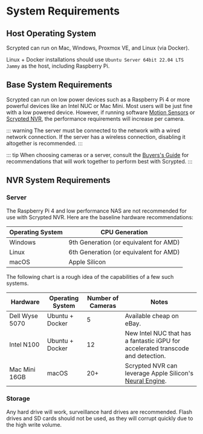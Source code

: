 # System Requirements

## Host Operating System

Scrypted can run on Mac, Windows, Proxmox VE, and Linux (via Docker).

<!--@include: ./parts/proxmox-tip.md-->

Linux + Docker installations should use `Ubuntu Server 64bit 22.04 LTS Jammy` as the host, including Raspberry Pi.

## Base System Requirements

Scrypted can run on low power devices such as a Raspberry Pi 4 or more powerful devices like an Intel NUC or Mac Mini. Most users will be just fine with a low powered device. However, if running software [Motion Sensors](/detection/motion-detection) or [Scrypted NVR](/scrypted-nvr/), the performance requirements will increase per camera.

::: warning
The server must be connected to the network with a wired network connection. If the server has a wireless connection, disabling it altogether is recommended.
:::

::: tip
When choosing cameras or a server, consult the [Buyers's Guide](/buyers-guide/) for recommendations that will work together to perform best with Scrypted.
:::

## NVR System Requirements

### Server

The Raspberry Pi 4 and low performance NAS are not recommended for use with Scrypted NVR. Here are the baseline hardware recommendations:

|Operating System|CPU Generation|
|-|-|
|Windows|9th Generation (or equivalent for AMD)|
|Linux|6th Generation (or equivalent for AMD)|
|macOS|Apple Silicon|

The following chart is a rough idea of the capabilities of a few such systems.

|Hardware|Operating System|Number of Cameras|Notes|
|-|-|-|-|
|Dell Wyse 5070|Ubuntu + Docker|5|Available cheap on eBay.|
|Intel N100|Ubuntu + Docker|12|New Intel NUC that has a fantastic iGPU for accelerated transcode and detection.|
|Mac Mini 16GB|macOS|20+|Scrypted NVR can leverage Apple Silicon's [Neural Engine](https://www.makeuseof.com/what-is-a-neural-engine-how-does-it-work/).|

### Storage

Any hard drive will work, surveillance hard drives are recommended. Flash drives and SD cards should not be used, as they will corrupt quickly due to the high write volume.
